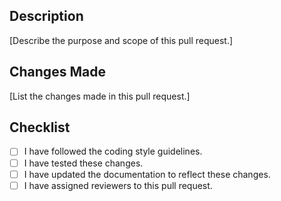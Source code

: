 ## Description

[Describe the purpose and scope of this pull request.]

## Changes Made

[List the changes made in this pull request.]

## Checklist

- [ ] I have followed the coding style guidelines.
- [ ] I have tested these changes.
- [ ] I have updated the documentation to reflect these changes.
- [ ] I have assigned reviewers to this pull request.
